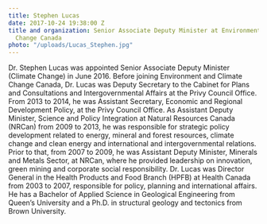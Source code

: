 ```yaml
---
title: Stephen Lucas
date: 2017-10-24 19:38:00 Z
title and organization: Senior Associate Deputy Minister at Environment and Climate
  Change Canada
photo: "/uploads/Lucas_Stephen.jpg"
---
```


Dr. Stephen Lucas was appointed Senior Associate Deputy Minister (Climate Change) in June 2016. Before joining Environment and Climate Change Canada, Dr. Lucas was Deputy Secretary to the Cabinet for Plans and Consultations and Intergovernmental Affairs at the Privy Council Office. From 2013 to 2014, he was Assistant Secretary, Economic and Regional Development Policy, at the Privy Council Office. As Assistant Deputy Minister, Science and Policy Integration at Natural Resources Canada (NRCan) from 2009 to 2013, he was responsible for strategic policy development related to energy, mineral and forest resources, climate change and clean energy and international and intergovernmental relations. Prior to that, from 2007 to 2009, he was Assistant Deputy Minister, Minerals and Metals Sector, at NRCan, where he provided leadership on innovation, green mining and corporate social responsibility. Dr. Lucas was Director General in the Health Products and Food Branch (HPFB) at Health Canada from 2003 to 2007, responsible for policy, planning and international affairs. He has a Bachelor of Applied Science in Geological Engineering from Queen’s University and a Ph.D. in structural geology and tectonics from Brown University.